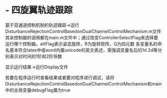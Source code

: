 # - 四旋翼轨迹跟踪


基于双通道控制机制的轨迹跟踪->运行DisturbanceRejectionControlBasedonDualChannelControlMechanism.m文件
其余控制器的调用都在main.m文件中；通过改变ControllerSelectFlag来选择要运行哪个控制器。attFlag表示姿态旋转，R为旋转矩阵，Q为四元数
各变量名的命名基本符合latex中或word内置unicode的英文表述，需强调变量名后的1d 2d等分别表示对时间的1阶和2阶导数

显示运行结果->运行Display文件

若要在程序运行时查看结果或者要对程序进行调试，请将DisturbanceRejectionControlBasedonDualChannelControlMechanism和main中的全局变量debugFlag置为true


